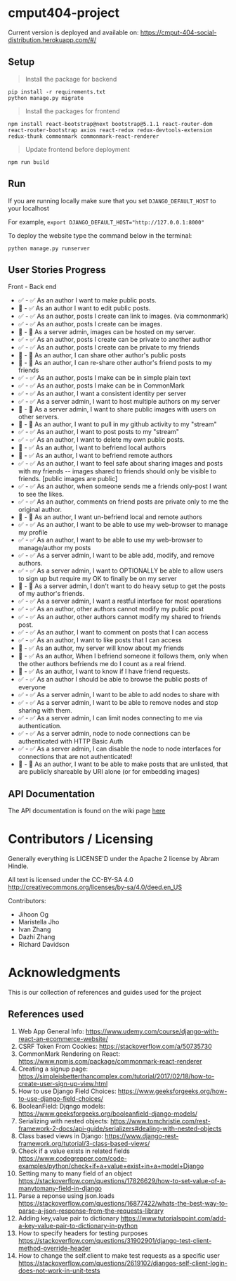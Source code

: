 # cmput404-project
Current version is deployed and available on:
https://cmput-404-social-distribution.herokuapp.com/#/

## Setup

> Install the package for backend

```shell
pip install -r requirements.txt
python manage.py migrate
```

> Install the packages for frontend

```
npm install react-bootstrap@next bootstrap@5.1.1 react-router-dom react-router-bootstrap axios react-redux redux-devtools-extension redux-thunk commonmark commonmark-react-renderer
```

> Update frontend before deployment

```
npm run build
```

## Run

If you are running locally make sure that you set `DJANGO_DEFAULT_HOST` to your localhost 

For example, `export DJANGO_DEFAULT_HOST="http://127.0.0.1:8000"`

To deploy the website type the command below in the terminal:
```shell
python manage.py runserver
```

## User Stories Progress

Front - Back end

- :white_check_mark: - :white_check_mark: As an author I want to make public posts.
- :black_square_button: - :white_check_mark: As an author I want to edit public posts.
- :white_check_mark: - :white_check_mark: As an author, posts I create can link to images. (via commonmark)
- :white_check_mark: - :white_check_mark: As an author, posts I create can be images.
- :black_square_button: - :black_square_button: As a server admin, images can be hosted on my server.
- :white_check_mark: - :white_check_mark: As an author, posts I create can be private to another author
- :white_check_mark: - :white_check_mark: As an author, posts I create can be private to my friends
- :black_square_button: - :black_square_button: As an author, I can share other author's public posts
- :black_square_button: - :black_square_button: As an author, I can re-share other author's friend posts to my friends
- :white_check_mark: - :white_check_mark: As an author, posts I make can be in simple plain text
- :white_check_mark: - :white_check_mark: As an author, posts I make can be in CommonMark
- :white_check_mark: - :white_check_mark: As an author, I want a consistent identity per server
- :white_check_mark: - :white_check_mark: As a server admin, I want to host multiple authors on my server
- :black_square_button: - :black_square_button: As a server admin, I want to share public images with users on other servers.
- :black_square_button: - :black_square_button: As an author, I want to pull in my github activity to my "stream"
- :white_check_mark: - :white_check_mark: As an author, I want to post posts to my "stream"
- :white_check_mark: - :white_check_mark: As an author, I want to delete my own public posts.
- :black_square_button: - :white_check_mark: As an author, I want to befriend local authors
- :black_square_button: - :white_check_mark: As an author, I want to befriend remote authors
- :white_check_mark: - :white_check_mark: As an author, I want to feel safe about sharing images and posts with my friends -- images shared to friends should only be visible to friends. [public images are public]
- :white_check_mark: - :white_check_mark: As an author, when someone sends me a friends only-post I want to see the likes.
- :white_check_mark: - :white_check_mark: As an author, comments on friend posts are private only to me the original author.
- :black_square_button: - :black_square_button: As an author, I want un-befriend local and remote authors
- :white_check_mark: - :white_check_mark: As an author, I want to be able to use my web-browser to manage my profile
- :white_check_mark: - :white_check_mark: As an author, I want to be able to use my web-browser to manage/author my posts
- :white_check_mark: - :white_check_mark: As a server admin, I want to be able add, modify, and remove authors.
- :white_check_mark: - :white_check_mark: As a server admin, I want to OPTIONALLY be able to allow users to sign up but require my OK to finally be on my server
- :black_square_button: - :black_square_button: As a server admin, I don't want to do heavy setup to get the posts of my author's friends.
- :white_check_mark: - :white_check_mark: As a server admin, I want a restful interface for most operations
- :white_check_mark: - :white_check_mark: As an author, other authors cannot modify my public post
- :white_check_mark: - :white_check_mark: As an author, other authors cannot modify my shared to friends post.
- :white_check_mark: - :white_check_mark: As an author, I want to comment on posts that I can access
- :white_check_mark: - :white_check_mark: As an author, I want to like posts that I can access
- :black_square_button: - :white_check_mark: As an author, my server will know about my friends
- :black_square_button: - :white_check_mark: As an author, When I befriend someone it follows them, only when the other authors befriends me do I count as a real friend.
- :black_square_button: - :white_check_mark: As an author, I want to know if I have friend requests.
- :white_check_mark: - :white_check_mark: As an author I should be able to browse the public posts of everyone
- :white_check_mark: - :white_check_mark: As a server admin, I want to be able to add nodes to share with
- :white_check_mark: - :white_check_mark: As a server admin, I want to be able to remove nodes and stop sharing with them.
- :white_check_mark: - :white_check_mark: As a server admin, I can limit nodes connecting to me via authentication.
- :white_check_mark: - :white_check_mark: As a server admin, node to node connections can be authenticated with HTTP Basic Auth
- :white_check_mark: - :white_check_mark: As a server admin, I can disable the node to node interfaces for connections that are not authenticated!
- :black_square_button: - :black_square_button: As an author, I want to be able to make posts that are unlisted, that are publicly shareable by URI alone (or for embedding images)

## API Documentation

The API documentation is found on the wiki page [here](https://github.com/cmput404-project-2021fall/CMPUT404-project-socialdistribution/wiki)

# Contributors / Licensing

Generally everything is LICENSE'D under the Apache 2 license by Abram Hindle.

All text is licensed under the CC-BY-SA 4.0 http://creativecommons.org/licenses/by-sa/4.0/deed.en_US

Contributors:

- Jihoon Og
- Maristella Jho
- Ivan Zhang
- Dazhi Zhang
- Richard Davidson

# Acknowledgments
This is our collection of references and guides used for the project
## References used
1. Web App General Info: https://www.udemy.com/course/django-with-react-an-ecommerce-website/
2. CSRF Token From Cookies: https://stackoverflow.com/a/50735730
3. CommonMark Rendering on React: https://www.npmjs.com/package/commonmark-react-renderer
4. Creating a signup page: https://simpleisbetterthancomplex.com/tutorial/2017/02/18/how-to-create-user-sign-up-view.html
5. How to use Django Field Choices: https://www.geeksforgeeks.org/how-to-use-django-field-choices/
6. BooleanField: Djqngo models: https://www.geeksforgeeks.org/booleanfield-django-models/
7. Serializing with nested objects: https://www.tomchristie.com/rest-framework-2-docs/api-guide/serializers#dealing-with-nested-objects
8. Class based views in Django: https://www.django-rest-framework.org/tutorial/3-class-based-views/
9. Check if a value exists in related fields https://www.codegrepper.com/code-examples/python/check+if+a+value+exist+in+a+model+Django
10. Setting many to many field of an object https://stackoverflow.com/questions/17826629/how-to-set-value-of-a-manytomany-field-in-django
11. Parse a reponse using json.loads https://stackoverflow.com/questions/16877422/whats-the-best-way-to-parse-a-json-response-from-the-requests-library
12. Adding key,value pair to dictionary https://www.tutorialspoint.com/add-a-key-value-pair-to-dictionary-in-python
13. How to specify headers for testing purposes https://stackoverflow.com/questions/31902901/django-test-client-method-override-header
14. How to change the self.client to make test requests as a specific user https://stackoverflow.com/questions/2619102/djangos-self-client-login-does-not-work-in-unit-tests
